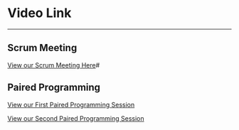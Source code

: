 # Video Link 
---
## Scrum Meeting
[View our Scrum Meeting Here](https://vimeo.com/user108075357/review/388505304/c832515e4e)#

## Paired Programming
[View our First Paired Programming Session](https://streamable.com/q3k5n)

[View our Second Paired Programming Session](https://streamable.com/9s7h2)
